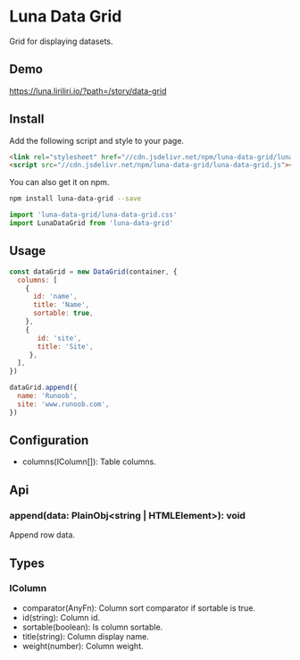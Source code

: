 # Luna Data Grid

Grid for displaying datasets.

## Demo

https://luna.liriliri.io/?path=/story/data-grid

## Install

Add the following script and style to your page.

```html
<link rel="stylesheet" href="//cdn.jsdelivr.net/npm/luna-data-grid/luna-data-grid.css" />
<script src="//cdn.jsdelivr.net/npm/luna-data-grid/luna-data-grid.js"></script>
```

You can also get it on npm.

```bash
npm install luna-data-grid --save
```

```javascript
import 'luna-data-grid/luna-data-grid.css'
import LunaDataGrid from 'luna-data-grid'
```

## Usage

```javascript
const dataGrid = new DataGrid(container, {
  columns: [
    {
      id: 'name',
      title: 'Name',
      sortable: true,
    },
    {
       id: 'site',
       title: 'Site',
     },
  ],
})

dataGrid.append({
  name: 'Runoob',
  site: 'www.runoob.com',
})
```

## Configuration

* columns(IColumn[]): Table columns.

## Api

### append(data: PlainObj<string | HTMLElement>): void

Append row data.

## Types

### IColumn

* comparator(AnyFn): Column sort comparator if sortable is true.
* id(string): Column id.
* sortable(boolean): Is column sortable.
* title(string): Column display name.
* weight(number): Column weight.

